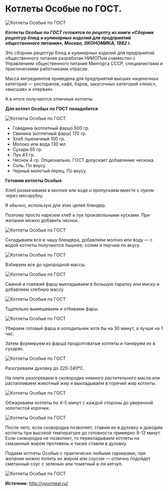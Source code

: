 # Котлеты Особые по ГОСТ.

![Котлеты Особые по ГОСТ](/images/Kulinar/Second/kotleta_osobaya_001.jpg 'Котлеты Особые по ГОСТ')

_**Котлеты Особые по ГОСТ готовятся по рецепту из книги «Сборник рецептур блюд и кулинарных изделий для предприятий общественного питания», Москва, ЭКОНОМИКА, 1982 г.**_

Это сборник рецептур блюд и кулинарных изделий для предприятий общественного питания разработан НИИОПом совместно с Управлением общественного питания Минторга СССР, специалистами и практическими работниками отрасли.

Масса ингредиентов приведена для предприятий высших наценочных категорий — ресторанов, кафе, баров, закусочных категорий «люкс», «высшая» и «первая».

А в итоге получаются отличные котлеты.

**Для котлет Особых по ГОСТ понадобится**

![Котлеты Особые по ГОСТ](/images/Kulinar/Second/kotleta_osobaya_002.jpg 'Котлеты Особые по ГОСТ')

- Говядина (котлетный фарш) 500 гр.
- Свинина (котлетный фарш) 170 гр.
- Хлеб пшеничный 100 гр.
- Молоко или вода 130 мл.
- Сухари 65 гр.
- Лук 43 гр.
- Чеснок 4 гр. Опционально. ГОСТ допускает добавление чеснока.
- Соль. По вкусу
- Черный молотый перец. По вкусу.

**Готовим котлеты Особые**

Хлеб размачиваем в молоке или воде и пропускаем вместе с луком через мясорубку.

Я обычно, использую для этих целей блендер.

Поэтому просто нарезем хлеб и лук произвольными кусками. При желании можно добавить чеснок.

![Котлеты Особые по ГОСТ](/images/Kulinar/Second/kotleta_osobaya_003.jpg 'Котлеты Особые по ГОСТ')

Складываем все в чашу блендера, добавляем молоко или воду — с водой котлеты получаются пышнее, солим и перчим по вкусу.

![Котлеты Особые по ГОСТ](/images/Kulinar/Second/kotleta_osobaya_004.jpg 'Котлеты Особые по ГОСТ')

Взбиваем все до однородной массы.

![Котлеты Особые по ГОСТ](/images/Kulinar/Second/kotleta_osobaya_005.jpg 'Котлеты Особые по ГОСТ')

Свиной и говяжий фарш выкладываем в большую тарелку или миску и добавляем хлебную массу.

![Котлеты Особые по ГОСТ](/images/Kulinar/Second/kotleta_osobaya_006.jpg 'Котлеты Особые по ГОСТ')

Тщательно вымешиваем и отбиваем фарш.

![Котлеты Особые по ГОСТ](/images/Kulinar/Second/kotleta_osobaya_007.jpg 'Котлеты Особые по ГОСТ')

Убираем готовый фарш в холодильник хотя бы на 30 минут, а лучше на 1 час.

Затем формируем из фарша продолговатые котлеты и панируем их в сухарях.

![Котлеты Особые по ГОСТ](/images/Kulinar/Second/kotleta_osobaya_008.jpg 'Котлеты Особые по ГОСТ')

Разогреваем духовку до 220-240ºС.

На плите разогреваем в сковородке немного растительного масла или растапливаем животный жир и выкладываем в горячий жир котлеты.

![Котлеты Особые по ГОСТ](/images/Kulinar/Second/kotleta_osobaya_009.jpg 'Котлеты Особые по ГОСТ')

Обжариваем котлеты по 4-5 минут с каждой стороны до уверенной золотистой корочки.

![Котлеты Особые по ГОСТ](/images/Kulinar/Second/kotleta_osobaya_010.jpg 'Котлеты Особые по ГОСТ')

После чего, если сковородка позволяет, ставим ее в духовку и доводим котлеты при высокой температуре до готовности примерно 8-12 минут. Если сковородка не позволяет, то перекладываем котлеты на смазанный жиром противень и также ставим в духовку.

Подаем котлеты Особые с практически любыми гарнирами, при желании можно полить их жиром или соусом — отлично подойдет сметанный соус с зеленью или томатный а-ля кетчуп.

![Котлеты Особые по ГОСТ](/images/Kulinar/Second/kotleta_osobaya_011.jpg 'Котлеты Особые по ГОСТ')

**Источник**: http://yourmeal.ru/
